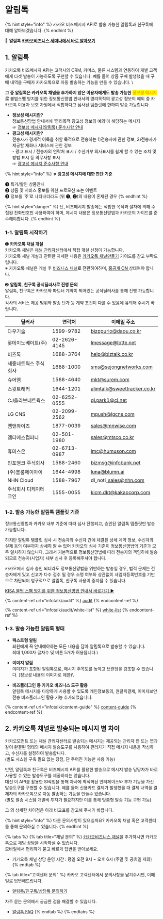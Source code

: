 <!--
METADATA:
  file_type: "service_guide"
  target_audience: "developer"
  service: "알림톡"
  compliance_required: true
  severity: "low"
  content_type: "info"
  compliance_level: "optional"
  keywords: ["알림톡", "친구톡", "발송"]
  main_topic: "알림톡 가이드"
  purpose: "guide"
  business_impact: "medium"
  tags: ["알림톡", "가이드"]
  source_file: "cleaned_add_infotalk.md"
  chunk_id: 1
  header: ""
  content_length: 166
-->

# 알림톡

{% hint style="info" %}
카카오 비즈메시지 API로 발송 가능한 알림톡과 친구톡에 대해 알아보겠습니다.
{% endhint %}

🎥 **알림톡** [**카카오비즈니스 세미나에서 바로 알아보기** ](https://bizseminar.kakao.com/vod/192)

<!--
METADATA:
  file_type: "service_guide"
  target_audience: "developer"
  service: "알림톡"
  compliance_required: true
  section: "1. 알림톡"
  severity: "low"
  content_type: "warning"
  compliance_level: "mandatory"
  keywords: ["알림톡", "정보성", "광고성", "템플릿", "심사"]
  main_topic: "알림톡 가이드"
  purpose: "guide"
  business_impact: "medium"
  tags: ["알림톡", "가이드"]
  source_file: "cleaned_add_infotalk.md"
  chunk_id: 2
  header: "## 1. 알림톡"
  content_length: 1030
-->

## 1. 알림톡


카카오톡 비즈메시지 API는 고객사의 CRM, 커머스, 물류 시스템과 연동하여 개별 고객에게 타겟 발송이 가능하도록 구현할 수 있습니다. 예를 들어 상품 구매 발생했을 때 구매 내역을 구매자 카카오톡으로 자동 발송하는 기능을 만들   수 있습니다. \

**그 중 알림톡은 카카오톡 채널을 추가하지 않은 이용자에게도 발송 가능한&#x20;**<mark style="color:orange;">**정보성 메시지**</mark>**로** 불법스팸 방지를 위한 정보통신망법 안내서의 영리목적의 광고성 정보의 예외 중 카카오톡 이용자 보호 차원에서 적합하다고 심사된 템플릿에 한하여 발송 가능합니다.

* **정보성 메시지란?**\
  정보통신망법 안내서에 ‘영리목적 광고성 정보의 예외’에 해당하는 메시지\
  ☞ [정보성 메시지(알림톡) 준수사항 안내\
  ](https://kakaobusiness.gitbook.io/main/ad/bizmessage/notice-friend/audit#id-2)
* **광고성 메시지란?** \
  전송자가 경제적 이득을 취할 목적으로 전송하는 1)전송자에 관한 정보, 2)전송자가 제공할 재화나 서비스에 관한 정보\
  \- 광고 표시 / 전송자의 연락처 표시 / 수신거부 의사표시를 쉽게 할 수 있는 조치 및 방법 표시 등 의무사항 표시\
  ☞ [광고성 메시지 준수사항 안내 ](https://kakaobusiness.gitbook.io/main/channel/run/message#id-8)

{% hint style="info" %}
**※ 광고성 메시지에 대한 판단 기준**

➊ 특가/할인 상품안내\
➋ 상품 및 서비스 홍보를 위한 프로모션 또는 이벤트\
➌ 정보를 ‘주’로 나타내더라도 (위 ➊, ➋)의 내용이 혼재된 경우
{% endhint %}

{% hint style="danger" %}
단, 비즈메시지 발송에는 적법한 목적과 절차에 의해 수집된 전화번호만 사용하여야 하며, 메시지 내용은 정보통신망법과 카카오의 가이드를 준수해야합니다.
{% endhint %}

<!--
METADATA:
  file_type: "service_guide"
  target_audience: "developer"
  service: "알림톡"
  compliance_required: true
  section: "1-1. 알림톡 시작하기"
  subsection: "1-1. 알림톡 시작하기"
  severity: "low"
  content_type: "general"
  compliance_level: "optional"
  keywords: ["알림톡", "친구톡", "발송", "채널"]
  main_topic: "알림톡 가이드"
  purpose: "guide"
  business_impact: "medium"
  tags: ["알림톡", "가이드"]
  source_file: "cleaned_add_infotalk.md"
  chunk_id: 3
  header: "### 1-1. 알림톡 시작하기"
  content_length: 1585
-->

### 1-1. 알림톡 시작하기


➊ **카카오톡 채널 개설** \
카카오톡 채널은 [채널 관리자센터](https://center-pf.kakao.com)에서 직접 개설 신청이 가능합니다.\
카카오톡 채널 개설과 관련한 자세한 내용은 [카카오톡 채널만들기](https://kakaobusiness.gitbook.io/main/channel/start) 가이드를  참고 부탁드립니다.\
&#x20;※ 카카오톡 채널은 개설 후 [비즈니스 채널](https://kakaobusiness.gitbook.io/main/channel/start#4-3.)로 전환하여하며, [홈공개 ON ](https://kakaobusiness.gitbook.io/main/channel/run/profile#3-1.)상태여야 합니다.

➋ **알림톡, 친구톡 공식딜러사로 진행 문의**\
알림톡, 친구톡은 카카오와 파트너 계약이 되어있는 공식딜러사를 통해 진행 가능합니다. \
각사의 서비스 제공 범위와 발송 단가 등 계약 조건이 다를 수 있음에 유의해 주시기 바랍니다.

| 딜러사          | 연락처          | 이메일 주소                      |
| ------------ | ------------ | --------------------------- |
| 다우기술         | 1599-9782    | bizppurio@daou.co.kr        |
| 롯데이노베이트(주)   | 02-2626-4145 | lmessage@lotte.net          |
| 비즈톡          | 1688-3764    | help@biztalk.co.kr          |
| 세종네트웍스 주식회사  | 1688-1000    | sms@sejongnetworks.com      |
| 슈어엠          | 1588-4640    | mkt@surem.com               |
| 스윗트래커        | 1644-1201    | alimtalk@sweettracker.co.kr |
| CJ올리브네트웍스    | 02-6252-0555 | gj.park1@cj.net             |
| LG CNS       | 02-2099-2562 | mpush@lgcns.com             |
| 엠앤와이즈        | 1877-0039    | sales@mnwise.com            |
| 엠티에스컴퍼니      | 02-501-1980  | sales@mtsco.co.kr           |
| 휴머스온         | 02-6713-0987 | imc@humuson.com             |
| 인포뱅크 주식회사    | 1588-2460    | bizmsg@infobank.net         |
| (주)블룸에이아이    | 1644-4998    | luna@blumn.ai               |
| NHN Cloud    | 1588-7967    | dl\_noti\_sales@nhn.com     |
| 주식회사 디케이테크인  | 1555-0055    | kicm.dkt@kakaocorp.com      |

<!--
METADATA:
  file_type: "service_guide"
  target_audience: "developer"
  service: "알림톡"
  compliance_required: true
  section: "1-2. 발송 가능한 알림톡 템플릿 기준"
  subsection: "1-2. 발송 가능한 알림톡 템플릿 기준"
  severity: "critical"
  content_type: "general"
  compliance_level: "optional"
  keywords: ["알림톡", "친구톡", "템플릿", "심사", "승인"]
  main_topic: "알림톡 가이드"
  purpose: "guide"
  business_impact: "medium"
  tags: ["알림톡", "가이드"]
  source_file: "cleaned_add_infotalk.md"
  chunk_id: 4
  header: "### 1-2. 발송 가능한 알림톡 템플릿 기준"
  content_length: 727
-->

### 1-2. 발송 가능한 알림톡 템플릿 기준


정보통신망법과 카카오 내부 기준에 따라 심사 진행되고, 승인된 알림톡 템플릿만 발송 가능합니다.&#x20;

하지만 알림톡 템플릿 심사 시 전송자와 수신자 간에 체결된 상세 계약 정보, 수신자의 실제 동의 여부까지 상세히 알 수 없어 카카오의 심사 기준이 정보통신망법의 기준과 모두 일치하지 않습니다. 그래서 기본적으로 정보통신망법에 따라 전송자의 책임하에 발송되므로 전송자(사업자) 내부 심사 후 등록해주셔야 합니다.&#x20;

카카오에서 심사 승인 되더라도 정보통신망법을 위반하는 발송일 경우, 법적 문제는 전송자에게 있고 신고가 다수 접수 될 경우 소명 여부와 상관없이 사업자등록번호를 기반으로 차단되어 영구적으로 알림톡, 친구톡 사용이 중지될 수 있습니다.   &#x20;

[KISA 불법 스팸 방지를 위한 정보통신망법 안내서 바로가기 ►](https://www.kisa.or.kr/401/form?postSeq=3256\&lang_type=KO#fnPostAttachDownload)

{% content-ref url="infotalk/audit" %}
[audit](infotalk/audit)
{% endcontent-ref %}

{% content-ref url="infotalk/audit/white-list" %}
[white-list](infotalk/audit/white-list)
{% endcontent-ref %}

<!--
METADATA:
  file_type: "service_guide"
  target_audience: "developer"
  service: "알림톡"
  compliance_required: true
  section: "1-3. 발송 가능한 알림톡 형태&"
  subsection: "1-3. 발송 가능한 알림톡 형태&"
  severity: "high"
  content_type: "general"
  compliance_level: "optional"
  keywords: ["알림톡", "정보성", "발송"]
  main_topic: "알림톡 가이드"
  purpose: "guide"
  business_impact: "medium"
  tags: ["알림톡", "가이드"]
  source_file: "cleaned_add_infotalk.md"
  chunk_id: 5
  header: "### 1-3. 발송 가능한 알림톡 형태&#x20;"
  content_length: 420
-->

### 1-3. 발송 가능한 알림톡 형태&#x20;


* **텍스트형 알림**\
  회원에게 꼭 안내해야하는 모든 내용을 담아 알림톡으로 발송할 수 있습니다. \
  최대 1,000자 글자수 및 버튼 5개가 허용됩니다.\

* **이미지 알림**\
  이미지가 포함된 알림톡으로, 메시지 주목도를 높이고 브랜딩을 강조할 수 있습니다. (정보성 내용의 이미지로 제한)\

* **비즈플러그인 등 카카오 비즈니스 도구 활용**  \
  알림톡 메시지를 다양하게 사용할 수 있도록 개인정보동의, 원클릭결제, 이미지보안전송 비즈플러그인 활용 기능 추가되었습니다.

{% content-ref url="infotalk/content-guide" %}
[content-guide](infotalk/content-guide)
{% endcontent-ref %}

<!--
METADATA:
  file_type: "service_guide"
  target_audience: "developer"
  service: "알림톡"
  compliance_required: true
  section: "2. 카카오톡 채널로 발송되는 메시지 별 차이"
  severity: "low"
  content_type: "info"
  compliance_level: "optional"
  keywords: ["알림톡", "친구톡", "발송", "채널"]
  main_topic: "알림톡 가이드"
  purpose: "guide"
  business_impact: "medium"
  tags: ["알림톡", "가이드"]
  source_file: "cleaned_add_infotalk.md"
  chunk_id: 6
  header: "## 2. 카카오톡 채널로 발송되는 메시지 별 차이"
  content_length: 1065
-->

## 2. 카카오톡 채널로 발송되는 메시지 별 차이


카카오모먼트 또는 채널 관리자센터로 발송되는 메시지는 제공되는 관리자 웹 또는 앱과 같이 완결된 형태의 메시지 발송도구를 사용하여 관리자가 직접 메시지 내용을 작성하고, 수신자를 설정하여 발송합니다. \
(별도 시스템 구축 필요 없는 장점, 단 주어진 기능만 사용 가능)

반면, 알림톡과 친구톡은 비즈메시지 API를 활용한 발송으로 메시지 발송 담당자가 바로 사용할 수 있는 발송도구를 제공하지는 않습니다. \
대신 이 API를 활용한 SI작업을 통해 자사에 최적화된 인터페이스와 부가 기능을 가진 발송도구를 구현할 수 있습니다. 예를 들어 신용카드 결제가 발생했을 때 결제 내역을 결제자의 카카오톡으로 자동 발송하는 기능을 만들수 있습니다. \
(별도 발송 시스템 개발비 투자가 필요하지만 이를 통해 맞춤형 발송 기능 구현 가능)

그 외 상세한 차이점은 아래 비교표를 참고해 주시기 바랍니다.

{% hint style="info" %}
다른 문의사항이 있으실까요? 카카오톡 채널 혹은 고객센터를 통해 문의하실 수 있습니다.&#x20;
{% endhint %}

{% tabs %}
{% tab title="채널 문의" %}
[카카오비즈니스 채널](https://pf.kakao.com/_WekxcC)을 추가하시면 카카오톡으로 채팅 상담을 시작하실 수 있습니다. \
모바일에서 편리하게 묻고 빠르게 답변을 받아보세요.

* 카카오톡 채널 상담 운영 시간 : 평일 오전 9시 \~ 오후 6시 (주말 및 공휴일 제외)
{% endtab %}

{% tab title="고객센터 문의" %}
카카오 고객센터에서 문의사항을 남겨주시면, 이메일로 답변해드립니다.&#x20;

* [알림톡/친구톡/상담톡 문의하기](https://cs.kakao.com/requests?service=159\&locale=ko)

자주 묻는 문의에서 궁금한 점을 해결할 수 있습니다.

* [알림톡 FAQ](https://cs.kakao.com/helps?service=159\&category=503\&locale=ko)
{% endtab %}
{% endtabs %}